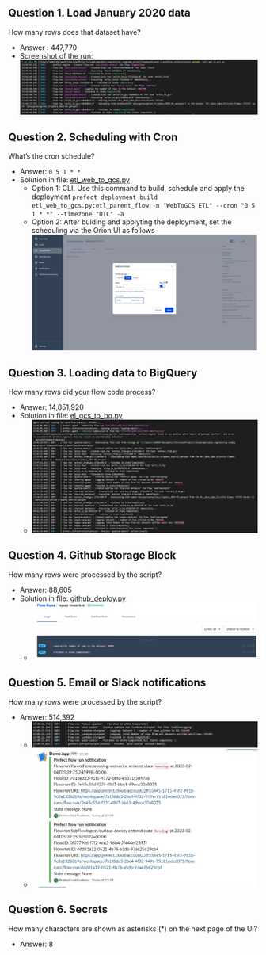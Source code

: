 ## Question 1. Load January 2020 data
How many rows does that dataset have?
* Answer : 447,770
* Screenshot of the run:
![Output Q1](images/logs.JPG) 

## Question 2. Scheduling with Cron
What’s the cron schedule?
* Answer: `0 5 1 * *`
* Solution in file: [etl_web_to_gcs.py](etl_web_to_gcs.py)
    * Option 1: CLI. Use this command to build, schedule and apply the deployment `prefect deployment build etl_web_to_gcs.py:etl_parent_flow -n "WebToGCS ETL" --cron "0 5 1 * *" --timezone "UTC" -a`
    * Option 2: After bulding and applyting the deployment, set the scheduling via the Orion UI as follows
    ![Output Q2](images/cron.JPG) 

## Question 3. Loading data to BigQuery 
How many rows did your flow code process?
* Answer: 14,851,920
* Solution in file: [el_gcs_to_bq.py](el_gcs_to_bq.py)
    * ![Output Q3](images/gcs_bq.JPG) 


## Question 4. Github Storage Block
How many rows were processed by the script?
* Answer: 88,605
* Solution in file: [github_deploy.py](github_deploy.py)
    * ![Output Q4](images/gitload.JPG)

## Question 5. Email or Slack notifications
How many rows were processed by the script?
* Answer: 514,392
    * ![Output Q4a](images/q5.JPG)
    * ![Output Q4b](images/notify.JPG)

## Question 6. Secrets
How many characters are shown as asterisks (*) on the next page of the UI?
* Answer: 8